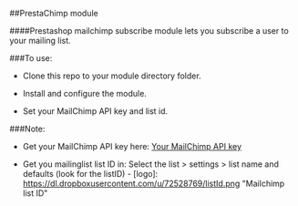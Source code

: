 ##PrestaChimp module

####Prestashop mailchimp subscribe module lets you subscribe a user to your mailing list.

###To use:

- Clone this repo to your module directory folder.

- Install and configure the module.

- Set your MailChimp API key and list id.

###Note:

- Get your MailChimp API key here: [Your MailChimp API key](https://admin.mailchimp.com/account/api-key-popup)

- Get you mailinglist list ID in: Select the list > settings  > list name and defaults (look for the listID) - [logo]: https://dl.dropboxusercontent.com/u/72528769/listId.png "Mailchimp list ID"
